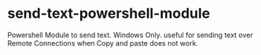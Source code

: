 # send-text-powershell-module
Powershell Module to send text.  Windows Only. useful for sending text over Remote Connections when Copy and paste does not work.
